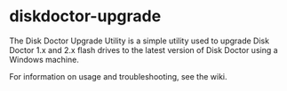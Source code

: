 # diskdoctor-upgrade
The Disk Doctor Upgrade Utility is a simple utility used to upgrade Disk Doctor 1.x and 2.x flash drives to the latest version of Disk Doctor using a Windows machine.

For information on usage and troubleshooting, see the wiki.
